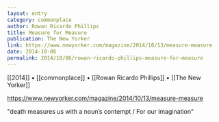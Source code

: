 ```yaml
---
layout: entry
category: commonplace
author: Rowan Ricardo Phillips
title: Measure for Measure
publication: The New Yorker
link: https://www.newyorker.com/magazine/2014/10/13/measure-measure
date: 2014-10-06
permalink: 2014/10/06/rowan-ricardo-phillips-measure-for-measure
---
```


[[2014]] • [[commonplace]] • [[Rowan Ricardo Phillips]] • [[The New Yorker]]

https://www.newyorker.com/magazine/2014/10/13/measure-measure

"death measures us with a noun’s contempt / For our imagination" 
